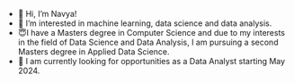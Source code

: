 - 👋 Hi, I’m Navya!
- 👀 I’m interested in machine learning, data science and data analysis. 
- 😇I have a Masters degree in Computer Science and due to my interests in the field of Data Science and Data Analysis, I am pursuing a second Masters degree in Applied Data Science. 
- 💞️ I am currently looking for opportunities as a Data Analyst starting May 2024. 


<!---
NavyaKiran/NavyaKiran is a ✨ special ✨ repository because its `README.md` (this file) appears on your GitHub profile.
You can click the Preview link to take a look at your changes.
--->
